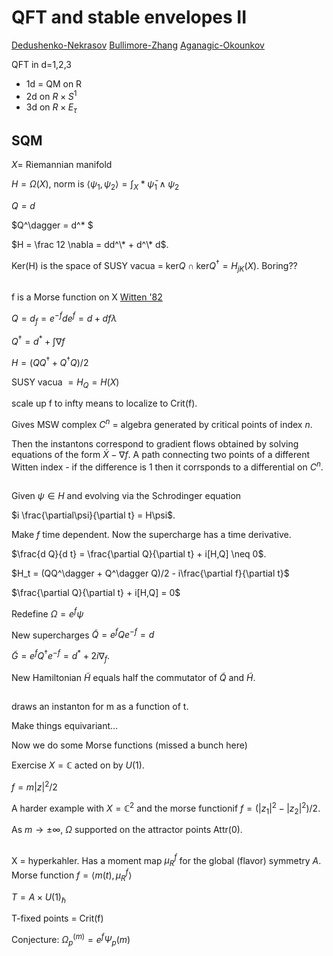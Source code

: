 # QFT and stable envelopes II 

[Dedushenko-Nekrasov](https://arxiv.org/abs/2109.10941)
[Bullimore-Zhang](https://arxiv.org/abs/2109.10907)
[Aganagic-Okounkov](https://arxiv.org/abs/1604.00423)


QFT in d=1,2,3

- 1d = QM on R
- 2d on $R \times S^1$
- 3d on $R \times E_\tau$

## SQM

$X =$ Riemannian manifold

$H = \Omega(X)$, norm is 
$\langle \psi_1,\psi_2\rangle = \int_X * \bar \psi_1 \wedge \psi_2$

$Q = d$  

$Q^\dagger = d^\* $

$H = \frac 12 \nabla = dd^\* + d^\* d$.

Ker(H) is the space of SUSY vacua = $\mathrm{ker} Q \cap \mathrm{ker} Q^\dagger = H_{jK}(X).$  Boring??

## 
f is a Morse function on X [Witten '82](https://projecteuclid.org/journals/journal-of-differential-geometry/volume-17/issue-4/Supersymmetry-and-Morse-theory/10.4310/jdg/1214437492.full)

$Q = d_f = e^{-f} de^f = d + df\lambda$

$Q^\dagger = d^* + \int \nabla f$

$H = (QQ^\dagger + Q^\dagger Q)/2$

SUSY vacua $= H_Q = H(X)$

scale up f to infty means to localize to Crit(f).

Gives MSW complex $C^n$ = algebra generated by critical points of index $n$.  

Then the instantons correspond to gradient flows obtained by solving equations of the form $\dot X - \nabla f$.  A path connecting two points of a different Witten index - if the difference is 1 then it corrsponds to a differential on $C^n$.

## 

Given $\psi \in H$ and evolving via the Schrodinger equation 

$i \frac{\partial\psi}{\partial t} = H\psi$.

Make $f$ time dependent.  Now the supercharge has a time derivative. 

$\frac{d Q}{d t} = \frac{\partial Q}{\partial t} + i[H,Q] \neq 0$.

$H_t = (QQ^\dagger + Q^\dagger Q)/2 - i\frac{\partial f}{\partial t}$

$\frac{\partial Q}{\partial t} + i[H,Q] = 0$

Redefine $\Omega = e^f \psi$

New supercharges $\tilde Q = e^f Q e^{-f} = d$

$\tilde G = e^f Q^\dagger e^{-f} = d^* + 2i\nabla_f$.

New Hamiltonian $\tilde H$ 
equals half the commutator of $\tilde Q$ 
and $\tilde H$.

## 

draws an instanton for m as a function of t.  

Make things equivariant... 

Now we do some Morse functions (missed a bunch here)

Exercise $X = \mathbb{C}$ acted on by 
$U(1)$.  

$f = m|z|^2/2$

A harder example with $X = \mathbb{C}^2$ and the morse functionif $f = (|z_1|^2 - |z_2|^2)/2$.  

As $m \to \pm \infty$, 
$\Omega$ supported on the attractor points Attr(0).

## 

X = hyperkahler.  Has a moment map $\mu_R^f$ 
for the global (flavor) symmetry $A$.
Morse function $f = \langle m(t),\mu_R^f\rangle$

$T = A\times U(1)_\hbar$

T-fixed points = Crit(f)

Conjecture: $\Omega_p^{(m)} = e^f \Psi_p(m)$ 
